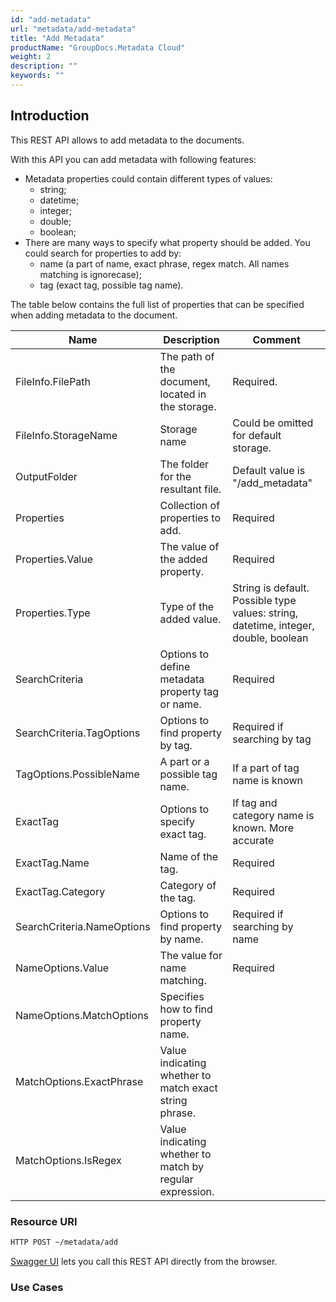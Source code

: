 ```yaml
---
id: "add-metadata"
url: "metadata/add-metadata"
title: "Add Metadata"
productName: "GroupDocs.Metadata Cloud"
weight: 2
description: ""
keywords: ""
---
```






## Introduction ##

This REST API allows to add metadata to the documents.

With this API you can add metadata with following features:

* Metadata properties could contain different types of values:
  * string;
  * datetime;
  * integer;
  * double;
  * boolean;
* There are many ways to specify what property should be added. You could search for properties to add by:
  * name (a part of name, exact phrase, regex match. All names matching is ignorecase);
  * tag (exact tag, possible tag name).

The table below contains the full list of properties that can be specified when adding metadata to the document.

|Name|Description|Comment
|---|---|---
|FileInfo.FilePath|The path of the document, located in the storage. |Required.
|FileInfo.StorageName|Storage name|Could be omitted for default storage.
|OutputFolder|The folder for the resultant file.|Default value is "/add_metadata"
|Properties|Collection of properties to add.|Required
|Properties.Value|The value of the added property.|Required
|Properties.Type|Type of the added value.|String is default. Possible type values: string, datetime, integer, double, boolean
|SearchCriteria|Options to define metadata property tag or name.|Required
|SearchCriteria.TagOptions|Options to find property by tag.|Required if searching by tag
|TagOptions.PossibleName|A part or a possible tag name.|If a part of tag name is known
|ExactTag|Options to specify exact tag.|If tag and category name is known. More accurate
|ExactTag.Name|Name of the tag.|Required
|ExactTag.Category|Category of the tag.|Required
|SearchCriteria.NameOptions|Options to find property by name.|Required if searching by name
|NameOptions.Value|The value for name matching.|Required
|NameOptions.MatchOptions|Specifies how to find property name.|
|MatchOptions.ExactPhrase|Value indicating whether to match exact string phrase.|
|MatchOptions.IsRegex|Value indicating whether to match by regular expression.|

### Resource URI ###

```html
HTTP POST ~/metadata/add
```

[Swagger UI](https://apireference.groupdocs.cloud/metadata/#/Metadata/Add) lets you call this REST API directly from the browser.  

### Use Cases ###
